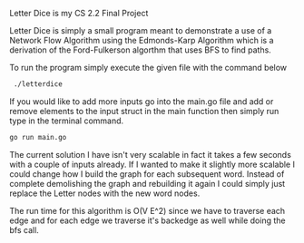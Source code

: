 Letter Dice is my CS 2.2 Final Project

Letter Dice is simply a small program meant to demonstrate a use of a Network Flow Algorithm using the Edmonds-Karp Algorithm which is a derivation of the Ford-Fulkerson algorthm that uses BFS to find paths.

To run the program simply execute the given file with the command below

```bash
 ./letterdice
```

If you would like to add more inputs go into the main.go file and add or remove elements to the input struct in the main function then simply run type in the terminal command.
```bash
go run main.go
```


The current solution I have isn't very scalable in fact it takes a few seconds with a couple of inputs already. If I wanted to make it slightly more scalable I could change how I build the graph for each subsequent word. Instead of complete demolishing the graph and rebuilding it again I could simply just replace the Letter nodes with the new word nodes.

The run time for this algorithm is O(V E^2) since we have to traverse each edge and for each edge we traverse it's backedge as well while doing the bfs call.